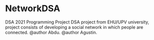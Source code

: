 # NetworkDSA
DSA 2021 Programming Project DSA project from EHU/UPV university, project consists of developing a social network in
which people are connected. @author Abdu. @author Agustin.
